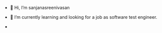 - 👋 Hi, I’m sanjanasreenivasan

- 🌱 I’m currently learning and looking for a job as software test engineer.
- 

<!---
sanjanasreenivasan/sanjanasreenivasan is a ✨ special ✨ repository because its `README.md` (this file) appears on your GitHub profile.
You can click the Preview link to take a look at your changes.
--->
